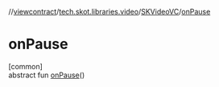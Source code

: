 //[viewcontract](../../../index.md)/[tech.skot.libraries.video](../index.md)/[SKVideoVC](index.md)/[onPause](on-pause.md)

# onPause

[common]\
abstract fun [onPause](on-pause.md)()

